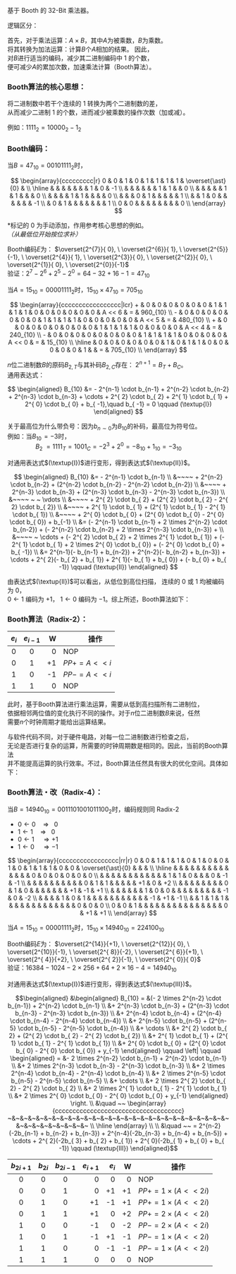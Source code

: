 基于 Booth 的 32-Bit 乘法器。

逻辑区分：

首先，对于乘法运算：$`A \times B`$，其中$`A`$为被乘数，$`B`$为乘数。 \
将其转换为加法运算：计算$`B`$个$`A`$相加的结果。 因此， \
对$`B`$进行适当的编码，减少其二进制编码中 $`1`$ 的个数， \
便可减少$`A`$的累加次数，加速乘法计算（Booth算法）。

### Booth算法的核心思想：

将二进制数中若干个连续的 $`1`$ 转换为两个二进制数的差， \
从而减少二进制 $`1`$ 的个数，进而减少被乘数的操作次数（加或减）。

例如：$`1111_{2} = 10000_{2} - 1_{2}`$

### Booth编码： 

当$`B = 47_{10} = 00101111_{2}`$时，

$$
\begin{array}{ccccccccc|r}
     0 & 0 & 1 & 0 & 1 & 1 & 1 & 1 & \overset{\ast}{0} &    \\
\hline
       &   &   &   &   &   &   & 1 &                0  & -1 \\
       &   &   &   &   &   & 1 & 1 &                   &  0 \\
       &   &   &   &   & 1 & 1 &   &                   &  0 \\
       &   &   &   & 1 & 1 &   &   &                   &  0 \\
       &   &   & 0 & 1 &   &   &   &                   &  1 \\
       &   & 1 & 0 &   &   &   &   &                   & -1 \\
       & 0 & 1 &   &   &   &   &   &                   &  1 \\
     0 & 0 &   &   &   &   &   &   &                   &  0 \\
\end{array}
$$

$`\ast`$标记的 $`0`$ 为手动添加，作用参考核心思想的例如。\
*（从最低位开始按位求补）*

Booth编码$`E`$为：
$`\overset{2^{7}}{ 0},  \
  \overset{2^{6}}{ 1},  \
  \overset{2^{5}}{-1},  \
  \overset{2^{4}}{ 1},  \
  \overset{2^{3}}{ 0},  \
  \overset{2^{2}}{ 0},  \
  \overset{2^{1}}{ 0},  \
  \overset{2^{0}}{-1}`$ \
验证：$`2^{7} - 2^{6} + 2^{5} - 2^{0} = 64 - 32 + 16 - 1 = 47_{10}`$

当$`A = 15_{10} = 00001111_{2}`$时，$`15_{10} \times 47_{10} = 705_{10}`$

$$
\begin{array}{ccccccccccccccccc|lcr}
    + & 0 & 0 & 0 & 0 & 0 & 0 & 1 & 1 & 1 & 1 & 0 & 0 & 0 & 0 & 0 & 0 & A << 6 & = & 960_{10} \\
    - & 0 & 0 & 0 & 0 & 0 & 0 & 0 & 1 & 1 & 1 & 1 & 0 & 0 & 0 & 0 & 0 & A << 5 & = & 480_{10} \\
    + & 0 & 0 & 0 & 0 & 0 & 0 & 0 & 0 & 1 & 1 & 1 & 1 & 0 & 0 & 0 & 0 & A << 4 & = & 240_{10} \\
    - & 0 & 0 & 0 & 0 & 0 & 0 & 0 & 0 & 1 & 1 & 1 & 1 & 0 & 0 & 0 & 0 & A << 0 & = &  15_{10} \\
    \hline
      & 0 & 0 & 0 & 0 & 0 & 0 & 1 & 0 & 1 & 1 & 0 & 0 & 0 & 0 & 0 & 1 &        & = & 705_{10} \\
\end{array}
$$

$`n`$位二进制数$`B`$的原码$`B_{2,T}`$与其补码$`B_{2,C}`$存在：
$`2^{n+1} = B_{T} + B_{C}`$。 \
通用表达式：

$$
\begin{aligned}
     B_{10} &= - 2^{n-1} \cdot b_{n-1} 
               + 2^{n-2} \cdot b_{n-2} 
               + 2^{n-3} \cdot b_{n-3} 
               + \cdots
               + 2^{  2} \cdot b_{  2}  
               + 2^{  1} \cdot b_{  1}  
               + 2^{  0} \cdot b_{  0}  
               + b_{ -1},\quad b_{ -1} = 0 \qquad (\textup{I})
\end{aligned}
$$

关于最高位为什么带负号：因为$`b_{n \sim 0}`$为$`B_{10}`$的补码，最高位为符号位。 \
例如：当$`B_{10} \!= -3`$时， \
$`\qquad\qquad
  B_{2} ~= 1111_{T} = 1001_{C} = -2^{3} + 2^{0} = -8_{10} + 1_{10} = -3_{10}`$

对通用表达式$`(\textup{I})`$进行变形，得到表达式$`(\textup{II})`$。

$$
\begin{aligned}
     B_{10} &=    - 2^{n-1} \cdot b_{n-1} \\
            &~~~~ + 2^{n-2} \cdot b_{n-2} + (2^{n-2} \cdot b_{n-2} - 2^{n-2} \cdot b_{n-2}) \\
            &~~~~ + 2^{n-3} \cdot b_{n-3} + (2^{n-3} \cdot b_{n-3} - 2^{n-3} \cdot b_{n-3}) \\
            &~~~~ ~ ~ \vdots \\
            &~~~~ + 2^{  2} \cdot b_{  2} + (2^{  2} \cdot b_{  2} - 2^{  2} \cdot b_{  2}) \\
            &~~~~ + 2^{  1} \cdot b_{  1} + (2^{  1} \cdot b_{  1} - 2^{  1} \cdot b_{  1}) \\
            &~~~~ + 2^{  0} \cdot b_{  0} + (2^{  0} \cdot b_{  0} - 2^{  0} \cdot b_{  0}) + b_{-1}
\\
            &=   (- 2^{n-1} \cdot b_{n-1} + 2 \times 2^{n-2} \cdot b_{n-2})
               + (- 2^{n-2} \cdot b_{n-2} + 2 \times 2^{n-3} \cdot b_{n-3})
               + \\ 
            &~~~~ ~ \cdots 
               + (- 2^{  2} \cdot b_{  2} + 2 \times 2^{  1} \cdot b_{  1})
               + (- 2^{  1} \cdot b_{  1} + 2 \times 2^{  0} \cdot b_{  0})
               + (- 2^{  0} \cdot b_{  0} +                        b_{ -1}) 
\\
            &=   2^{n-1}(- b_{n-1} + b_{n-2})
               + 2^{n-2}(- b_{n-2} + b_{n-3})
               + \cdots
               + 2^{  2}(- b_{  2} + b_{  1})
               + 2^{  1}(- b_{  1} + b_{  0})
               +        (- b_{  0} + b_{ -1}) \qquad (\textup{II})
\end{aligned}
$$

由表达式$`(\textup{II})`$可以看出，从低位到高位扫描，
连续的 $`0`$ 或 $`1`$ 均被编码为 $`0`$， \
$`0 \leftarrow 1`$ 编码为 $`+1`$，
$`1 \leftarrow 0`$ 编码为 $`-1`$。综上所述，Booth算法如下：

### Booth算法（Radix-2）： 

| $`e_{i}`$ | $`e_{i-1}`$ | W | $`\qquad\quad`$操作 |
|:-:|:-:|--:|:--|
| 0 | 0 |  0 | NOP              |
| 0 | 1 | +1 | $`PP += A << i`$ |
| 1 | 0 | -1 | $`PP -= A << i`$ |
| 1 | 1 |  0 | NOP              |

此时，基于Booth算法进行乘法运算，需要从低到高扫描所有二进制位， \
依据相邻两位值的变化执行不同的操作。对于$`n`$位二进制数$`B`$来说，任然 \
需要$`n`$个时钟周期才能给出运算结果。

与软件代码不同，对于硬件电路，对每一位二进制数进行检查之后， \
无论是否进行复杂的运算，所需要的时钟周期数是相同的。因此，当前的Booth算法 \
并不能提高运算的执行效率。不过，Booth算法任然具有很大的优化空间。具体如下：

### Booth算法・改（Radix-4）： 

当$`B = 14940_{10} = 0011101001011100_{2}`$时，编码规则同 Radix-2
- $`0 \leftarrow 0 \quad \Rightarrow  ~~~0`$
- $`1 \leftarrow 1 \quad \Rightarrow  ~~~0`$
- $`0 \leftarrow 1 \quad \Rightarrow    +1`$
- $`1 \leftarrow 0 \quad \Rightarrow    -1`$

$$
\begin{array}{ccccccccccccccccc|rr|r}
    0 & 0 & 1 & 1 & 1 & 0 & 1 & 0 & 0 & 1 & 0 & 1 & 1 & 1 & 0 & 0 & \overset{\ast}{0} &    &    &    \\
\hline
      &   &   &   &   &   &   &   &   &   &   &   &   &   & 0 & 0 &                0  &  0 &  0 &  0 \\
      &   &   &   &   &   &   &   &   &   &   &   & 1 & 1 & 0 &   &                   &  0 & -1 & -1 \\
      &   &   &   &   &   &   &   &   &   & 0 & 1 & 1 &   &   &   &                   & +1 &  0 & +2 \\
      &   &   &   &   &   &   &   & 0 & 1 & 0 &   &   &   &   &   &                   & +1 & -1 & +1 \\
      &   &   &   &   &   & 1 & 0 & 0 &   &   &   &   &   &   &   &                   & -1 &  0 & -2 \\
      &   &   &   & 1 & 0 & 1 &   &   &   &   &   &   &   &   &   &                   & -1 & +1 & -1 \\
      &   & 1 & 1 & 1 &   &   &   &   &   &   &   &   &   &   &   &                   &  0 &  0 &  0 \\
    0 & 0 & 1 &   &   &   &   &   &   &   &   &   &   &   &   &   &                   &  0 & +1 & +1 \\
\end{array}
$$

当$`A = 15_{10} = 00001111_{2}`$时，$`15_{10} \times 14940_{10} = 224100_{10}`$

Booth编码$`E`$为：
$`\overset{2^{14}}{+1},  \
  \overset{2^{12}}{ 0},  \
  \overset{2^{10}}{-1},  \
  \overset{2^{ 8}}{-2},  \
  \overset{2^{ 6}}{+1},  \
  \overset{2^{ 4}}{+2},  \
  \overset{2^{ 2}}{-1},  \
  \overset{2^{ 0}}{ 0}`$ \
验证：$`16384 - 1024 - 2 \times 256 + 64 + 2 \times 16 - 4 = 14940_{10}`$

对通用表达式$`(\textup{I})`$进行变形，得到表达式$`(\textup{III})`$。

```math
\begin{aligned}
    &\begin{aligned}
         B_{10} = &(- 2 \times 2^{n-2} \cdot b_{n-1}) + 2^{n-2} \cdot b_{n-1} \\
                  &+ 2^{n-3} \cdot b_{n-3} + (2^{n-3} \cdot b_{n-3} - 2^{n-3} \cdot b_{n-3}) \\
                  &+ 2^{n-4} \cdot b_{n-4} + (2^{n-4} \cdot b_{n-4} - 2^{n-4} \cdot b_{n-4}) \\
                  &+ 2^{n-5} \cdot b_{n-5} + (2^{n-5} \cdot b_{n-5} - 2^{n-5} \cdot b_{n-4}) \\
                  &+ \cdots \\
                  &+ 2^{  2} \cdot b_{  2} + (2^{  2} \cdot b_{  2} - 2^{  2} \cdot b_{  2}) \\
                  &+ 2^{  1} \cdot b_{  1} + (2^{  1} \cdot b_{  1} - 2^{  1} \cdot b_{  1}) \\
                  &+ 2^{  0} \cdot b_{  0} + (2^{  0} \cdot b_{  0} - 2^{  0} \cdot b_{  0}) + y_{-1}
    \end{aligned} \qquad \left| \qquad \begin{aligned}
                = &- 2 \times 2^{n-2} \cdot b_{n-1} + 2^{n-2} \cdot b_{n-1} \\
                  &+ 2 \times 2^{n-3} \cdot b_{n-3} - 2^{n-3} \cdot b_{n-3} \\
                  &+ 2 \times 2^{n-4} \cdot b_{n-4} - 2^{n-4} \cdot b_{n-4} \\
                  &+ 2 \times 2^{n-5} \cdot b_{n-5} - 2^{n-5} \cdot b_{n-5} \\
                  &+ \cdots \\
                  &+ 2 \times 2^{  2} \cdot b_{  2} - 2^{  2} \cdot b_{  2} \\
                  &+ 2 \times 2^{  1} \cdot b_{  1} - 2^{  1} \cdot b_{  1} \\
                  &+ 2 \times 2^{  0} \cdot b_{  0} - 2^{  0} \cdot b_{  0} + y_{-1}
    \end{aligned}  \right. \\

    &\quad ~~ \begin{array}{cccccccccccccccccccccccccccccccccccc} 
    ~&~&~&~&~&~&~&~&~&~&~&~&~&~&~&~&~&~&~&~&~&~&~&~&~&~&~&~&~&~&~&~&~&~&~&~&~ \\ \hline
    \end{array} \\ \\

    &\quad ~~ = 2^{n-2}(-2b_{n-1} + b_{n-2} + b_{n-3}) + 2^{n-4}(-2b_{n-3} + b_{n-4} + b_{n-5}) 
      + \cdots 
      + 2^{  2}(-2b_{  3} + b_{  2} + b_{  1}) + 2^{  0}(-2b_{  1} + b_{  0} + b_{ -1}) \qquad (\textup{III})
\end{aligned}
``` 

| $`b_{2i+1}`$ | $`b_{2i}`$ | $`b_{2i-1}`$ | $`e_{i+1}`$ | $`e_{i}`$ | W | $`\qquad\qquad`$操作 |
|:-:|:-:|:-:|--:|--:|--:|:--|
| 0 | 0 | 0 |  0 |  0 |  0 | NOP                          |
| 0 | 0 | 1 |  0 | +1 | +1 | $`PP += 1 \times (A << 2i)`$ |
| 0 | 1 | 0 | +1 | -1 | +1 | $`PP += 1 \times (A << 2i)`$ |
| 0 | 1 | 1 | +1 |  0 | +2 | $`PP += 2 \times (A << 2i)`$ |
| 1 | 0 | 0 | -1 |  0 | -2 | $`PP -= 2 \times (A << 2i)`$ |
| 1 | 0 | 1 | -1 | +1 | -1 | $`PP -= 1 \times (A << 2i)`$ |
| 1 | 1 | 0 |  0 | -1 | -1 | $`PP -= 1 \times (A << 2i)`$ |
| 1 | 1 | 1 |  0 |  0 |  0 | NOP                          |
